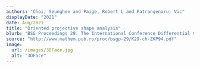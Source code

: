 ```yaml
---
authors: "Choi, Seunghee and Paige, Robert L and Patrangenaru, Vic"
displayDate: "2021"
date: Aug/2021
title: "Oriented projective shape analysis"
blurb: "BSG Proceedings 29. The International Conference Differential Geometry - Dynamical Systems"
source: "http://www.mathem.pub.ro/proc/bsgp-29/K29-ch-ZKP94.pdf"
image:
  url: /images/3DFace.jpg
  alt: "3DFace"
---
```

